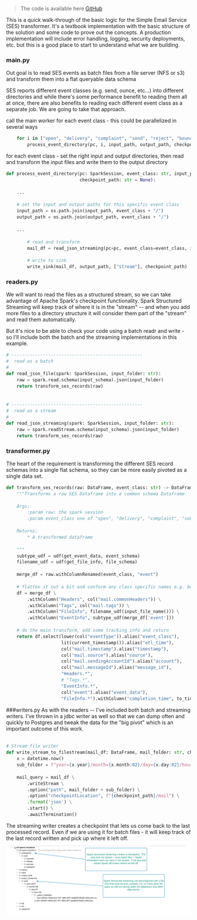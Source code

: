 

> The code is available here [GitHub](https://github.com/tiny-engines-code/s3-spark-transform)


This is a quick walk-through of the basic logic for the Simple Email Service (SES) transformer. It's a textbook implementation with the basic structure of the solution and some code to prove out the concepts.
A production implementation will include error handling, logging, security deployments, etc. but this is a good place to start to understand what we are building.

### main.py
Out goal is to read SES events as batch files from a file server (NFS or s3) and transform them into a flat queryable data schema

SES reports different event classes (e.g. send, ounce, etc...) into different directories and while there's some performance benefit to reading them all at once, there are also benefits to reading each different event class as a separate job.  We are going to take that approach.

call the main worker for each event class - this could be parallelized in several ways
```python
    for i in ["open", "delivery", "complaint", "send", "reject", "bounce", "click"]:
        process_event_directory(pc, i, input_path, output_path, checkpoint_path)

```

for each event class - set the right input and output directories, then read and transform the input files and write them to the output directory

```python
def process_event_directory(pc: SparkSession, event_class: str, input_path: str, output_path: str,
                            checkpoint_path: str = None):

    ...
    
    # set the input and output paths for this specific event class
    input_path = os.path.join(input_path, event_class + "/")
    output_path = os.path.join(output_path, event_class + "/")

    ...
    
        # read and transform
        mail_df = read_json_streaming(pc=pc, event_class=event_class, input_path=input_path)
        
        # write to sink
        write_sink(mail_df, output_path, ["stream"], checkpoint_path)
```

### readers.py
We will want to read the files as a structured stream, so we can take advantage of Apache Spark's checkpoint functionality.   Spark Structured Streaming will keep track of where it is in the "stream" -- and when you add more files to a directory structure it will consider them part of the "stream" and read them automatically.

But it's nice to be able to check your code using a batch readr and write - so I'll include both the batch and the streaming implementations in this example.

```python
# --------------------------------------------------
#  read as a batch
#
def read_json_file(spark: SparkSession, input_folder: str):
    raw = spark.read.schema(input_schema).json(input_folder)
    return transform_ses_records(raw)


# --------------------------------------------------
#  read as a stream
#
def read_json_streaming(spark: SparkSession, input_folder: str):
    raw = spark.readStream.schema(input_schema).json(input_folder)
    return transform_ses_records(raw)

```


### transformer.py

The heart of the requirement is transforming the different SES record schemas into a single flat schema, so they can be more easily pivoted as a single data set.

```python
def transform_ses_records(raw: DataFrame, event_class: str) -> DataFrame:
    """Transforms a raw SES Dataframe into a common schema Dataframe

    Args:
        :param raw: the spark session
        :param event_class one of "open", "delivery", "complaint", "send", "reject", "bounce", "click"

    Returns:
        * A transformed dataframe

    """
    subtype_udf = udf(get_event_data, event_schema)
    filename_udf = udf(get_file_info, file_schema)

    merge_df = raw.withColumnRenamed(event_class, "event")

    # flatten it out a bit and conform any class specific names e.g. bounce --> event
    df = merge_df \
        .withColumn("Headers", col("mail.commonHeaders")) \
        .withColumn("Tags", col("mail.tags")) \
        .withColumn("FileInfo", filename_udf(input_file_name())) \
        .withColumn("EventInfo", subtype_udf(merge_df['event']))

    # do the main transform, add some tracking info and return
    return df.select(lower(col("eventType")).alias("event_class"),
                     lit(current_timestamp()).alias("etl_time"),
                     col("mail.timestamp").alias("timestamp"),
                     col("mail.source").alias("source"),
                     col("mail.sendingAccountId").alias("account"),
                     col("mail.messageId").alias("message_id"),
                     "Headers.*",
                     # "Tags.*",
                     "EventInfo.*",
                     col("event").alias("event_data"),
                     "FileInfo.*").withColumn("completion_time", to_timestamp(col("event_time")))
```

###writers.py
As with the readers -- I've included both batch and streaming writers. I've thrown in a jdbc writer as well so that we can dump often and quickly to Postgres and tweak the data for the "big pivot" which is an important outcome of this work.  

```python

# Stream file writer
def write_stream_to_filestream(mail_df: DataFrame, mail_folder: str, checkpoint_path: str):
    x = datetime.now()
    sub_folder = f"year={x.year}/month={x.month:02}/day={x.day:02}/hour={x.hour:02}"

    mail_query = mail_df \
        .writeStream \
        .option("path", mail_folder + sub_folder) \
        .option("checkpointLocation", f"{checkpoint_path}/mail") \
        .format('json') \
        .start() \
        .awaitTermination()
```

The streaming writer creates a checkpoint that lets us come back to the last processed record.  Even if we are using it for batch files - it will keep track of the last record written and pick up where it left off.
![](../../.gitbook/assets/pyspark/pyspark-streaming.png)
